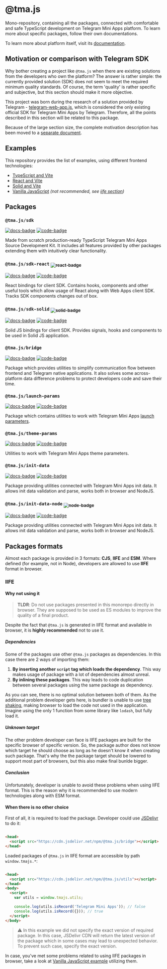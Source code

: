 [code-badge]: https://img.shields.io/badge/source-black?logo=github

[docs-badge]: https://img.shields.io/badge/documentation-blue?logo=gitbook&logoColor=white

[react-badge]: https://img.shields.io/badge/React-244654?logo=react&logoColor=61DAFB

[solid-badge]: https://img.shields.io/badge/Solid-203A59?logo=solid&logoColor=38659F

[node-badge]: https://img.shields.io/badge/Node-1f491f?logo=node.js&logoColor=339933

# @tma.js

Mono-repository, containing all the packages, connected with comfortable and safe TypeScript
development on Telegram Mini Apps platform. To learn more about specific packages, follow
their own documentations.

To learn more about platform itself, visit its [documentation](https://docs.telegram-mini-apps.com).

## Motivation or comparison with Telegram SDK

Why bother creating a project like `@tma.js` when there are existing solutions from the developers
who own the platform? The answer is rather simple: the currently provided solution (SDK) does not
seem to meet the required minimum quality standards. Of course, the term 'quality' is rather
specific and subjective, but this section should make it more objective.

This project was born during the research of a solution provided by
Telegram - [telegram-web-app.js](https://telegram.org/js/telegram-web-app.js), which is considered
the only existing official SDK for Telegram Mini Apps by Telegram. Therefore, all the points
described in this section will be related to this package.

Because of the large section size, the complete motivation description has been moved to a [separate
document](./MOTIVATION.md).

## Examples

This repository provides the list of examples, using different frontend technologies:

- [TypeScript and Vite](./apps/typescript-example)
- [React and Vite](./apps/react-sdk-example)
- [Solid and Vite](./apps/solid-sdk-example)
- [Vanilla JavaScript](./apps/vanilla-js-example) _(not recommended, see [iife section](#iife))_

## Packages

### `@tma.js/sdk`

[sdk-code]: packages/sdk

[sdk-docs]: https://docs.telegram-mini-apps.com/docs/libraries/tma-js-sdk

[![docs-badge]][sdk-docs]
[![code-badge]][sdk-code]

Made from scratch production-ready TypeScript Telegram Mini Apps Source Development Kit. It includes
all features provided by other packages extending them with intuitively clear functionality.

### `@tma.js/sdk-react` <sub>![react-badge]</sub>

[sdk-react-code]: packages/sdk-react

[sdk-react-docs]: https://docs.telegram-mini-apps.com/docs/libraries/tma-js-sdk-react

[![docs-badge]][sdk-react-docs]
[![code-badge]][sdk-react-code]

React bindings for client SDK. Contains hooks, components and other
useful tools which allow usage of React along with Web Apps client SDK.
Tracks SDK components changes out of box.

### `@tma.js/sdk-solid` <sub>![solid-badge]</sub>

[sdk-solid-code]: packages/sdk-solid

[sdk-solid-docs]: https://docs.telegram-mini-apps.com/docs/libraries/tma-js-sdk-solid

[![docs-badge]][sdk-solid-docs]
[![code-badge]][sdk-solid-code]

Solid JS bindings for client SDK. Provides signals, hooks and components to be used in Solid JS
application.

### `@tma.js/bridge`

[bridge-code]: packages/bridge

[bridge-docs]: https://docs.telegram-mini-apps.com/docs/libraries/tma-js-bridge

[![docs-badge]][bridge-docs]
[![code-badge]][bridge-code]

Package which provides utilities to simplify communication flow between frontend and Telegram native
applications. It also solves some across-platform data difference problems to protect developers
code and save their time.

### `@tma.js/launch-params`

[launch-params-code]: packages/launch-params

[launch-params-docs]: https://docs.telegram-mini-apps.com/docs/libraries/tma-js-launch-params

[![docs-badge]][launch-params-docs]
[![code-badge]][launch-params-code]

Package which contains utilities to work with Telegram Mini
Apps [launch parameters](https://docs.telegram-mini-apps.com/docs/launch-params/about).

### `@tma.js/theme-params`

[theme-params-code]: packages/theme-params

[theme-params-docs]: https://docs.telegram-mini-apps.com/docs/libraries/tma-js-theme-params

[![docs-badge]][theme-params-docs]
[![code-badge]][theme-params-code]

Utilities to work with Telegram Mini Apps theme parameters.

### `@tma.js/init-data`

[init-data-code]: packages/init-data

[init-data-docs]: https://docs.telegram-mini-apps.com/docs/libraries/tma-js-init-data

[![docs-badge]][init-data-docs]
[![code-badge]][init-data-code]

Package providing utilities connected with Telegram Mini Apps init data. It
allows init data validation and parse, works both in browser and NodeJS.

### `@tma.js/init-data-node` <sub>![node-badge]</sub>

[init-data-node-code]: packages/init-data-node

[init-data-node-docs]: https://docs.telegram-mini-apps.com/docs/libraries/tma-js-init-data-node

[![docs-badge]][init-data-node-docs]
[![code-badge]][init-data-node-code]

Package providing utilities connected with Telegram Mini Apps init data. It
allows init data validation and parse, works both in browser and NodeJS.

## Packages formats

Almost each package is provided in 3 formats: **CJS**, **IIFE** and **ESM**.
Where defined (for example, not in Node), developers are allowed to use **IIFE**
format in browser.

### IIFE

#### Why not using it

> **TLDR**: Do not use packages presented in this monorepo directly in browser. They are supposed to
> be used as ES modules to improve the quality of a final product.

Despite the fact that `@tma.js` is generated in IIFE format and available in browser, it is **highly
recommended** not to use it.

##### Dependencies

Some of the packages use other `@tma.js` packages as dependencies. In this case there are 2
ways of importing them:

1. **By inserting another `script` tag which loads the dependency**.
   This way makes usage of package with a lot of dependencies almost unreal.
2. **By inlining these packages**.
   This way leads to code duplication between several packages using the same package as dependency.

As you can see, there is no optimal solution between both of them. As the additional problem
developer gets here, is bundler is unable to
use [tree shaking](https://stackoverflow.com/questions/45884414/what-is-tree-shaking-and-why-would-i-need-it),
making browser to load the code not used in the application. Imagine using the only 1 function from
some library like `lodash`, but fully load it.

##### Unknown target

The other problem developer can face is IIFE packages are built for the specific browser of specific
version. So, the package author does not know which target he should choose as long as he doesn't
know it
when creating such package. That's why the the package target should be lowered to support most part
of browsers, but this also make final bunlde bigger.

##### Conclusion

Unfortunately, developer is unable to avoid these problems when using IIFE format. This is the
reason why it is recommended to use modern technologies along with ESM format.

#### When there is no other choice

First of all, it is required to load the package. Developer could
use [JSDelivr](https://www.jsdelivr.com/) to do it:

```html

<head>
  <script src="https://cdn.jsdelivr.net/npm/@tma.js/bridge"></script>
</head>
```

Loaded packages of `@tma.js` in IIFE format are accessible by path `window.tmajs.*`:

```html

<head>
  <script src="https://cdn.jsdelivr.net/npm/@tma.js/utils"></script>
</head>
<body>
  <script>
    var utils = window.tmajs.utils;

    console.log(utils.isRecord('Telegram Mini Apps')); // false
    console.log(utils.isRecord({})); // true
  </script>
</body>
```

> ⚠️ In this example we did not specify the exact version of required package. In this case,
> JSDelivr CDN will return the latest version of the package which in some cases may lead to
> unexpected behavior. To prevent such case, specify the exact version.

In case, you've met some problems related to using IIFE packages in browser, take a look at [Vanilla
JavaScript example](./apps/vanilla-js-example) utilizing them.

